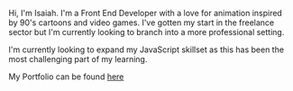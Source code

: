 Hi, I'm Isaiah. I'm a Front End Developer with a love for animation inspired by 90's cartoons and video games. I've gotten my start in the freelance sector but I'm currently looking to branch into a more professional setting. 

I'm currently looking to expand my JavaScript skillset as this has been the most challenging part of my learning. 

My Portfolio can be found [here](https://coachcarternyc.github.io/) 
